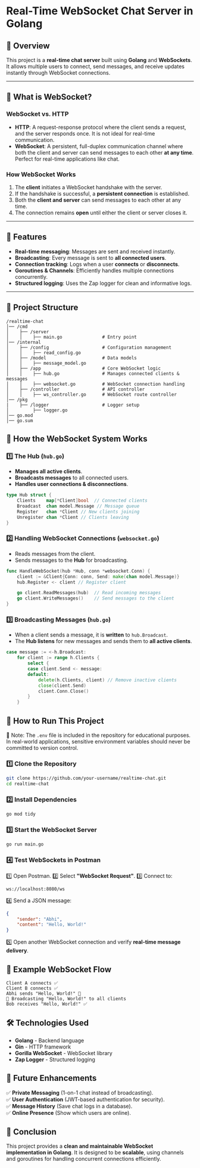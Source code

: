 # Real-Time WebSocket Chat Server in Golang

## 📌 Overview
This project is a **real-time chat server** built using **Golang** and **WebSockets**. It allows multiple users to connect, send messages, and receive updates instantly through WebSocket connections.

---

## 🔹 What is WebSocket?
### **WebSocket vs. HTTP**
- **HTTP**: A request-response protocol where the client sends a request, and the server responds once. It is not ideal for real-time communication.
- **WebSocket**: A persistent, full-duplex communication channel where both the client and server can send messages to each other **at any time**. Perfect for real-time applications like chat.

### **How WebSocket Works**
1. The **client** initiates a WebSocket handshake with the server.
2. If the handshake is successful, a **persistent connection** is established.
3. Both the **client and server** can send messages to each other at any time.
4. The connection remains **open** until either the client or server closes it.

---

## 🚀 Features
- **Real-time messaging**: Messages are sent and received instantly.
- **Broadcasting**: Every message is sent to **all connected users**.
- **Connection tracking**: Logs when a user **connects** or **disconnects**.
- **Goroutines & Channels**: Efficiently handles multiple connections concurrently.
- **Structured logging**: Uses the Zap logger for clean and informative logs.

---

## 📂 Project Structure
```
/realtime-chat
│── /cmd
│    ├── /server
│    │    ├── main.go               # Entry point
│── /internal
│    ├── /config                    # Configuration management
│    │    ├── read_config.go
│    ├── /model                     # Data models
│    │    ├── message_model.go
│    ├── /app                       # Core WebSocket logic
│    │    ├── hub.go                # Manages connected clients & messages
│    │    ├── websocket.go          # WebSocket connection handling
│    ├── /controller                # API controller
│    │    ├── ws_controller.go      # WebSocket route controller
│── /pkg
|    ├── /logger                    # Logger setup
│         ├── logger.go
│── go.mod
│── go.sum
```

## 🔹 How the WebSocket System Works
### **1️⃣ The Hub (`hub.go`)**
- **Manages all active clients**.
- **Broadcasts messages** to all connected users.
- **Handles user connections & disconnections**.

```go
type Hub struct {
    Clients    map[*Client]bool  // Connected clients
    Broadcast  chan model.Message // Message queue
    Register   chan *Client // New clients joining
    Unregister chan *Client // Clients leaving
}
```

### **2️⃣ Handling WebSocket Connections (`websocket.go`)**
- Reads messages from the client.
- Sends messages to the **Hub** for broadcasting.

```go
func HandleWebSocket(hub *Hub, conn *websocket.Conn) {
    client := &Client{Conn: conn, Send: make(chan model.Message)}
    hub.Register <- client // Register client

    go client.ReadMessages(hub)  // Read incoming messages
    go client.WriteMessages()    // Send messages to the client
}
```

### **3️⃣ Broadcasting Messages (`hub.go`)**
- When a client sends a message, it is **written** to `hub.Broadcast`.
- The **Hub listens** for new messages and sends them to **all active clients**.

```go
case message := <-h.Broadcast:
    for client := range h.Clients {
        select {
        case client.Send <- message:
        default:
            delete(h.Clients, client) // Remove inactive clients
            close(client.Send)
            client.Conn.Close()
        }
    }
```

## 🚀 How to Run This Project
📝 Note: The `.env` file is included in the repository for educational purposes. In real-world applications, sensitive environment variables should never be committed to version control.

### **1️⃣ Clone the Repository**
```sh
git clone https://github.com/your-username/realtime-chat.git
cd realtime-chat
```

### **2️⃣ Install Dependencies**
```sh
go mod tidy
```

### **3️⃣ Start the WebSocket Server**
```sh
go run main.go
```

### **4️⃣ Test WebSockets in Postman**
1️⃣ Open Postman.
2️⃣ Select **"WebSocket Request"**.
3️⃣ Connect to:
```
ws://localhost:8080/ws
```
4️⃣ Send a JSON message:
```json
{
    "sender": "Abhi",
    "content": "Hello, World!"
}
```
5️⃣ Open another WebSocket connection and verify **real-time message delivery**.

## 📌 Example WebSocket Flow
```
Client A connects ✅
Client B connects ✅
Abhi sends "Hello, World!" 📩
📢 Broadcasting "Hello, World!" to all clients
Bob receives "Hello, World!" ✅
```

## 🛠 Technologies Used
- **Golang** - Backend language
- **Gin** - HTTP framework
- **Gorilla WebSocket** - WebSocket library
- **Zap Logger** - Structured logging

## 🔹 Future Enhancements
✅ **Private Messaging** (1-on-1 chat instead of broadcasting).<br>
✅ **User Authentication** (JWT-based authentication for security).<br>
✅ **Message History** (Save chat logs in a database).<br>
✅ **Online Presence** (Show which users are online).

## 🎯 Conclusion
This project provides a **clean and maintainable WebSocket implementation in Golang**. It is designed to be **scalable**, using channels and goroutines for handling concurrent connections efficiently.